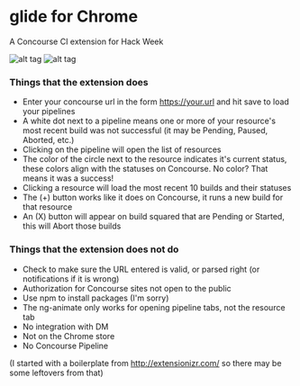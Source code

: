 # glide for Chrome

A Concourse CI extension for Hack Week

![alt tag](http://storage6.static.itmages.com/i/16/0816/h_1471387593_9487261_e3e5493432.png)
![alt tag](http://storage3.static.itmages.com/i/16/0816/h_1471387702_6964769_b63edb726e.png)

### Things that the extension does

* Enter your concourse url in the form https://your.url and hit save to load your pipelines
* A white dot next to a pipeline means one or more of your resource's most recent build was not successful (it may be Pending, Paused, Aborted, etc.)
* Clicking on the pipeline will open the list of resources
* The color of the circle next to the resource indicates it's current status, these colors align with the statuses on Concourse. No color? That means it was a success!
* Clicking a resource will load the most recent 10 builds and their statuses
* The (+) button works like it does on Concourse, it runs a new build for that resource
* An (X) button will appear on build squared that are Pending or Started, this will Abort those builds

### Things that the extension does not do

* Check to make sure the URL entered is valid, or parsed right (or notifications if it is wrong)
* Authorization for Concourse sites not open to the public
* Use npm to install packages (I'm sorry)
* The ng-animate only works for opening pipeline tabs, not the resource tab
* No integration with DM
* Not on the Chrome store
* No Concourse Pipeline

(I started with a boilerplate from http://extensionizr.com/ so there may be some leftovers from that)
